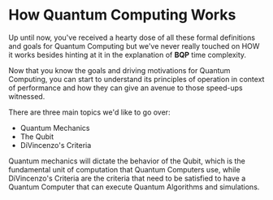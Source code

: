 # How Quantum Computing Works

Up until now, you've received a hearty dose of all these formal definitions and goals for Quantum Computing but we've never really touched on HOW it works besides hinting at it in the explanation of __BQP__ time complexity.

Now that you know the goals and driving motivations for Quantum Computing, you can start to understand its principles of operation in context of performance and how they can give an avenue to those speed-ups witnessed.

There are three main topics we'd like to go over:

* Quantum Mechanics
* The Qubit
* DiVincenzo's Criteria

Quantum mechanics will dictate the behavior of the Qubit, which is the fundamental unit of computation that Quantum Computers use, while DiVincenzo's Criteria are the criteria that need to be satisfied to have a Quantum Computer that can execute Quantum Algorithms and simulations.